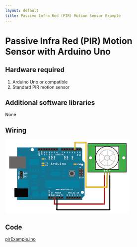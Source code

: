 ```yaml
---
layout: default
title: Passive Infra Red (PIR) Motion Sensor Example
---
```


# Passive Infra Red (PIR) Motion Sensor with Arduino Uno

## Hardware required
1. Arduino Uno or compatible
2. Standard PIR motion sensor

## Additional software libraries
None

## Wiring

<img src="PIR_wiring.gif" width="400">

## Code

<a href ="pirExample.ino">pirExample.ino</a>
